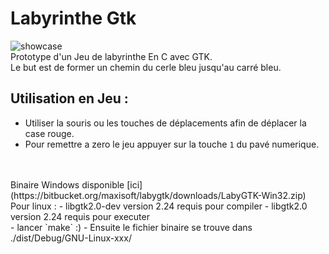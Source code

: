 Labyrinthe Gtk
========

![showcase](https://lh3.googleusercontent.com/-4p5CtCFTk50/Um6gQIgSolI/AAAAAAAAALM/iQnXZSlg1sA/w606-h748-no/LabyGtk_showcase.png)
<br/>
Prototype d'un Jeu de labyrinthe En C avec GTK.
<br/>
Le but est de former un chemin du cerle bleu jusqu'au carré bleu.

## Utilisation en Jeu : ##
- Utiliser la souris ou les touches de déplacements afin de déplacer la case rouge.
- Pour remettre a zero le jeu appuyer sur la touche `1` du pavé numerique.

<br/>
<br/>
Binaire Windows disponible [ici](https://bitbucket.org/maxisoft/labygtk/downloads/LabyGTK-Win32.zip)

<br/>
Pour linux :
- libgtk2.0-dev version 2.24 requis pour compiler
- libgtk2.0 version 2.24 requis pour executer
<br/>
- lancer `make` :)
- Ensuite le fichier binaire se trouve dans ./dist/Debug/GNU-Linux-xxx/